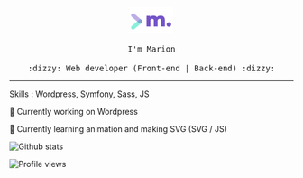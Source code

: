 <!--
**marion-hrlt/marion-hrlt** is a ✨ _special_ ✨ repository because its `README.md` (this file) appears on your GitHub profile.

Here are some ideas to get you started:

- 🔭 I’m currently working on ...
- 🌱 I’m currently learning ...
- 👯 I’m looking to collaborate on ...
- 🤔 I’m looking for help with ...
- 💬 Ask me about ...
- 📫 How to reach me: ...
- 😄 Pronouns: ...
- ⚡ Fun fact: ...
-->

<p align="center">
  <img src="https://github.com/marion-hrlt/marion-hrlt/blob/main/assets/img/logomarion.png" width="15%">
  <br><br>
  <samp>
    I'm Marion
    <br><br>
    :dizzy: Web developer (Front-end | Back-end) :dizzy:
  </samp>
</p>


---

<p>Skills : Wordpress, Symfony, Sass, JS</p>
<p>🔭 Currently working on Wordpress</p>
<p>🌱 Currently learning animation and making SVG (SVG / JS)</p>

![Github stats](https://github-readme-stats.vercel.app/api?username=marion-hrlt&show_icons=true)

![Profile views](https://gpvc.arturio.dev/marion-hrlt)